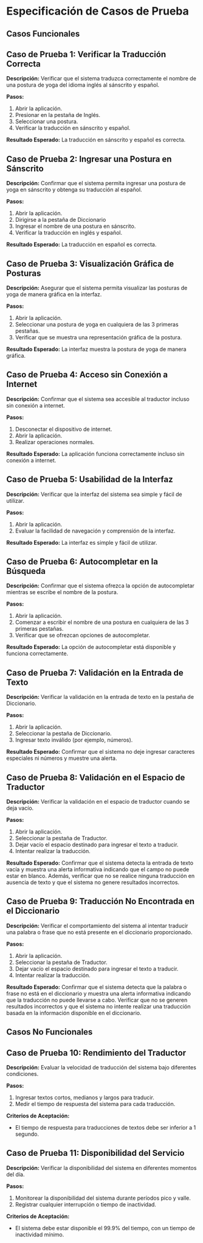 # Especificación de Casos de Prueba
## Casos Funcionales
## Caso de Prueba 1: Verificar la Traducción Correcta

**Descripción:**
Verificar que el sistema traduzca correctamente el nombre de una postura de yoga del idioma inglés al sánscrito y español.

**Pasos:**
1. Abrir la aplicación.
2. Presionar en la pestaña de Inglés.
3. Seleccionar una postura.
4. Verificar la traducción en sánscrito y español.

**Resultado Esperado:**
La traducción en sánscrito y español es correcta.

## Caso de Prueba 2: Ingresar una Postura en Sánscrito

**Descripción:**
Confirmar que el sistema permita ingresar una postura de yoga en sánscrito y obtenga su traducción al español.

**Pasos:**
1. Abrir la aplicación.
2. Dirigirse a la pestaña de Diccionario
3. Ingresar el nombre de una postura en sánscrito.
4. Verificar la traducción en inglés y español.

**Resultado Esperado:**
La traducción en español es correcta.

## Caso de Prueba 3: Visualización Gráfica de Posturas

**Descripción:**
Asegurar que el sistema permita visualizar las posturas de yoga de manera gráfica en la interfaz.

**Pasos:**
1. Abrir la aplicación.
2. Seleccionar una postura de yoga en cualquiera de las 3 primeras pestañas.
3. Verificar que se muestra una representación gráfica de la postura.

**Resultado Esperado:**
La interfaz muestra la postura de yoga de manera gráfica.

## Caso de Prueba 4: Acceso sin Conexión a Internet

**Descripción:**
Confirmar que el sistema sea accesible al traductor incluso sin conexión a internet.

**Pasos:**
1. Desconectar el dispositivo de internet.
2. Abrir la aplicación.
3. Realizar operaciones normales.

**Resultado Esperado:**
La aplicación funciona correctamente incluso sin conexión a internet.

## Caso de Prueba 5: Usabilidad de la Interfaz

**Descripción:**
Verificar que la interfaz del sistema sea simple y fácil de utilizar.

**Pasos:**
1. Abrir la aplicación.
2. Evaluar la facilidad de navegación y comprensión de la interfaz.

**Resultado Esperado:**
La interfaz es simple y fácil de utilizar.

## Caso de Prueba 6: Autocompletar en la Búsqueda

**Descripción:**
Confirmar que el sistema ofrezca la opción de autocompletar mientras se escribe el nombre de la postura.

**Pasos:**
1. Abrir la aplicación.
2. Comenzar a escribir el nombre de una postura en cualquiera de las 3 primeras pestañas.
3. Verificar que se ofrezcan opciones de autocompletar.

**Resultado Esperado:**
La opción de autocompletar está disponible y funciona correctamente.

## Caso de Prueba 7: Validación en la Entrada de Texto

**Descripción:**
Verificar la validación en la entrada de texto en la pestaña de Diccionario.

**Pasos:**
1. Abrir la aplicación.
2. Seleccionar la pestaña de Diccionario.
3. Ingresar texto inválido (por ejemplo, números).

**Resultado Esperado:**
Confirmar que el sistema no deje ingresar caracteres especiales ni números y muestre una alerta.

## Caso de Prueba 8: Validación en el Espacio de Traductor

**Descripción:**
Verificar la validación en el espacio de traductor cuando se deja vacío.

**Pasos:**
1. Abrir la aplicación.
2. Seleccionar la pestaña de Traductor.
3. Dejar vacío el espacio destinado para ingresar el texto a traducir.
4. Intentar realizar la traducción.

**Resultado Esperado:**
Confirmar que el sistema detecta la entrada de texto vacía y muestra una alerta informativa indicando que el campo no puede estar en blanco. Además, verificar que no se realice ninguna traducción en ausencia de texto y que el sistema no genere resultados incorrectos.

## Caso de Prueba 9: Traducción No Encontrada en el Diccionario

**Descripción:**
Verificar el comportamiento del sistema al intentar traducir una palabra o frase que no está presente en el diccionario proporcionado.

**Pasos:**
1. Abrir la aplicación.
2. Seleccionar la pestaña de Traductor.
3. Dejar vacío el espacio destinado para ingresar el texto a traducir.
4. Intentar realizar la traducción.

**Resultado Esperado:**
Confirmar que el sistema detecta que la palabra o frase no está en el diccionario y muestra una alerta informativa indicando que la traducción no puede llevarse a cabo. Verificar que no se generen resultados incorrectos y que el sistema no intente realizar una traducción basada en la información disponible en el diccionario.

## Casos No Funcionales

## Caso de Prueba 10: Rendimiento del Traductor

**Descripción:**
Evaluar la velocidad de traducción del sistema bajo diferentes condiciones.

**Pasos:**
1. Ingresar textos cortos, medianos y largos para traducir.
2. Medir el tiempo de respuesta del sistema para cada traducción.

**Criterios de Aceptación:**
- El tiempo de respuesta para traducciones de textos debe ser inferior a 1 segundo.

## Caso de Prueba 11: Disponibilidad del Servicio

**Descripción:**
Verificar la disponibilidad del sistema en diferentes momentos del día.

**Pasos:**
1. Monitorear la disponibilidad del sistema durante períodos pico y valle.
2. Registrar cualquier interrupción o tiempo de inactividad.

**Criterios de Aceptación:**
- El sistema debe estar disponible el 99.9% del tiempo, con un tiempo de inactividad mínimo.
